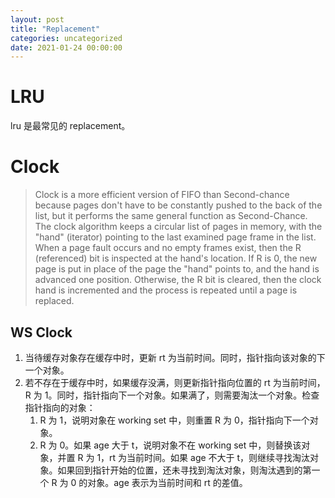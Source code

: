 ```yaml
---
layout: post
title: "Replacement"
categories: uncategorized
date: 2021-01-24 00:00:00
---
```


# LRU

lru 是最常见的 replacement。

# Clock

> Clock is a more efficient version of FIFO than Second-chance because  pages don't have to be constantly pushed to the back of the list, but it performs the same general function as Second-Chance. The clock  algorithm keeps a circular list of pages in memory, with the "hand"  (iterator) pointing to the last examined page frame in the list. When a  page fault occurs and no empty frames exist, then the R (referenced) bit is inspected at the hand's location. If R is 0, the new page is put in  place of the page the "hand" points to, and the hand is advanced one  position. Otherwise, the R bit is cleared, then the clock hand is  incremented and the process is repeated until a page is replaced.

## WS Clock

1. 当待缓存对象存在缓存中时，更新 rt 为当前时间。同时，指针指向该对象的下一个对象。
2. 若不存在于缓存中时，如果缓存没满，则更新指针指向位置的 rt 为当前时间，R 为 1。同时，指针指向下一个对象。如果满了，则需要淘汰一个对象。检查指针指向的对象：
   1. R 为 1，说明对象在 working set 中，则重置 R 为 0，指针指向下一个对象。
   2. R 为 0。如果 age 大于 t，说明对象不在 working set 中，则替换该对象，并置 R 为 1，rt 为当前时间。如果 age 不大于 t，则继续寻找淘汰对象。如果回到指针开始的位置，还未寻找到淘汰对象，则淘汰遇到的第一个 R 为 0 的对象。age 表示为当前时间和 rt 的差值。

